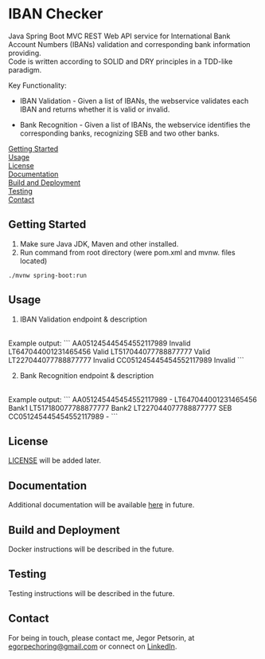 # IBAN Checker

Java Spring Boot MVC REST Web API service for International Bank Account Numbers (IBANs) validation and corresponding bank information providing. <br/>
Code is written according to SOLID and DRY principles in a TDD-like paradigm. 

Key Functionality: 
- IBAN Validation - Given a list of IBANs, the webservice validates each IBAN and returns whether it is valid or invalid.

- Bank Recognition - Given a list of IBANs, the webservice identifies the corresponding banks, recognizing SEB and two other banks.

[Getting Started](#getting-started) <br/>
[Usage](#usage) <br/>
[License](#license) <br/>
[Documentation](#documentation) <br/>
[Build and Deployment](#build-and-deployment) <br/>
[Testing](#testing) <br/>
[Contact](#contact) <br/>


## Getting Started

1. Make sure Java JDK, Maven and other installed. 
2. Run command from root directory (were pom.xml and mvnw. files located)
```
./mvnw spring-boot:run
```

## Usage

1. IBAN Validation endpoint & description
<br/>
Example output:
```
AA051245445454552117989     Invalid
LT647044001231465456        Valid
LT517044077788877777        Valid
LT227044077788877777        Invalid
CC051245445454552117989     Invalid
```

2. Bank Recognition endpoint & description
<br/>
Example output:
```
AA051245445454552117989     -
LT647044001231465456        Bank1
LT517180077788877777        Bank2
LT227044077788877777        SEB
CC051245445454552117989     -
```

## License

[LICENSE](LICENSE) will be added later.

## Documentation

Additional documentation will be available [here](link) in future.

## Build and Deployment

Docker instructions will be described in the future.

## Testing

Testing instructions will be described in the future.

## Contact

For being in touch, please contact me, Jegor Petsorin, at [egorpechoring@gmail.com](mailto:egorpechoring@gmail.com) or connect on [LinkedIn](https://www.linkedin.com/in/jegor-petsorin/).

